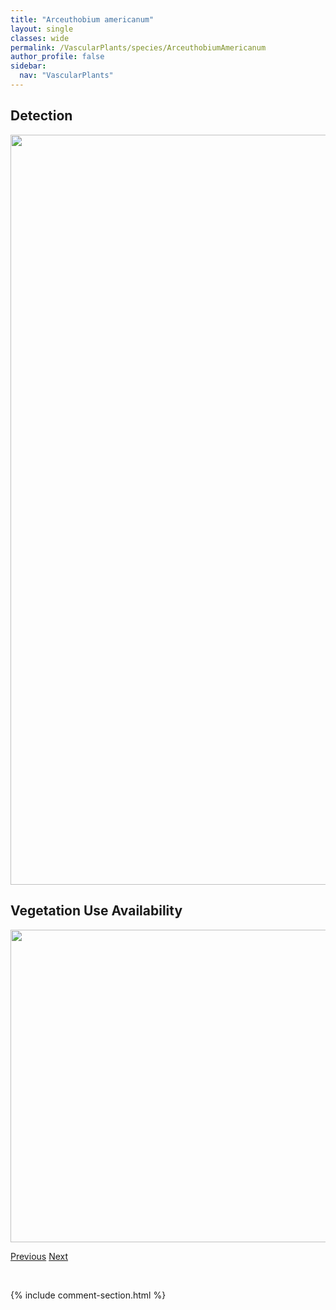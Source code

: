 ```yaml
---
title: "Arceuthobium americanum"
layout: single
classes: wide
permalink: /VascularPlants/species/ArceuthobiumAmericanum
author_profile: false
sidebar:
  nav: "VascularPlants"
---
```


<h2>Detection</h2>

<a href="https://drive.google.com/uc?export=view&id=11rj6OvuJpOXtE4X-q0nmG_o_brsxx4R_">
<img src="https://drive.google.com/uc?export=view&id=11rj6OvuJpOXtE4X-q0nmG_o_brsxx4R_" height = "1200" width = "800">
</a>


<h2>Vegetation Use Availability</h2>

<a href="https://drive.google.com/uc?export=view&id=1W_l2BQsHgvvf-brgtixXVfPejka3VdEq">
<img src="https://drive.google.com/uc?export=view&id=1W_l2BQsHgvvf-brgtixXVfPejka3VdEq" height = "500" width = "1000">
</a>


<a href="/DevelopmentWebsite/VascularPlants/species/AraliaNudicaulis" class="pagination--pager" title="Aralia nudicaulis">Previous</a> <a href="/DevelopmentWebsite/VascularPlants/species/ArctagrostisLatifolia" class="pagination--pager" title="Arctagrostis latifolia">Next</a>

<p>&nbsp;</p>

{% include comment-section.html %}
